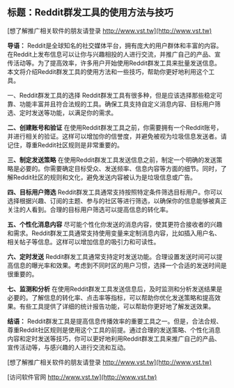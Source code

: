 ## **标题：Reddit群发工具的使用方法与技巧**

[想了解推广相关软件的朋友请登录 http://www.vst.tw](http://www.vst.tw)

**导语：**
Reddit是全球知名的社交媒体平台，拥有庞大的用户群体和丰富的内容。在Reddit上发布信息可以让你与兴趣相投的人进行交流，并推广自己的产品、宣传活动等。为了提高效率，许多用户开始使用Reddit群发工具来批量发送信息。本文将介绍Reddit群发工具的使用方法和一些技巧，帮助你更好地利用这个工具。

一、Reddit群发工具的选择
Reddit群发工具有很多种，但是应该选择那些稳定可靠、功能丰富并且符合法规的工具。确保工具支持自定义消息内容、目标用户筛选、定时发送等功能，以满足你的需求。

**二、创建账号和验证**
在使用Reddit群发工具之前，你需要拥有一个Reddit账号，并进行相关的验证。这样可以增加你的信誉度，并避免被视为垃圾信息发送者。请记住，尊重Reddit社区规则是非常重要的。

**三、制定发送策略**
在使用Reddit群发工具发送信息之前，制定一个明确的发送策略是必要的。你需要确定目标受众、发送频率、信息内容等方面的细节。同时，了解Reddit社区的规则和文化，避免发送内容被认为是垃圾信息或广告。

**四、目标用户筛选**
Reddit群发工具通常支持按照特定条件筛选目标用户。你可以选择根据兴趣、订阅的主题、参与的社区等进行筛选，以确保你的信息能够被真正关注的人看到。合理的目标用户筛选可以提高信息的转化率。

**五、个性化消息内容**
尽可能个性化你发送的消息内容，使其更符合接收者的兴趣和需求。Reddit群发工具通常支持使用变量来定制消息内容，比如插入用户名、相关帖子等信息。这样可以增加信息的吸引力和可读性。

**六、定时发送**
Reddit群发工具通常支持定时发送功能。合理设置发送时间可以提高信息的曝光率和效果。考虑到不同时区的用户习惯，选择一个合适的发送时间是很重要的。

**七、监测和分析**
在使用Reddit群发工具发送信息后，及时监测和分析发送结果是必要的。了解信息的转化率、点击率等指标，可以帮助你优化发送策略和提高效果。有些工具提供了详细的统计报告功能，可以帮助你更好地了解发送效果。

**结语：**
Reddit群发工具是提高信息传播效率的重要工具之一。但是，合法合规、尊重Reddit社区规则是使用这个工具的前提。通过合理的发送策略、个性化消息内容和定时发送等技巧，你可以更好地利用Reddit群发工具来推广自己的产品、宣传活动等，与感兴趣的人进行交流和互动。

[想了解推广相关软件的朋友请登录 http://www.vst.tw](http://www.vst.tw)


[访问软件官网 http://www.vst.tw](http://www.vst.tw)
